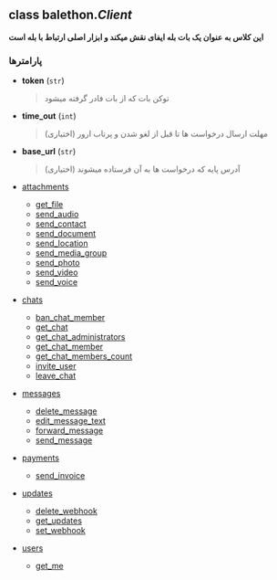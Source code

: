 ## class balethon.*Client*

**این کلاس به عنوان یک بات بله ایفای نقش میکند و ابزار اصلی ارتباط با بله است**

### پارامترها

- **token** (`str`)
    > توکن بات که از بات فادر گرفته میشود

- **time_out** (`int`)
    >  مهلت ارسال درخواست ها تا قبل از لغو شدن و پرتاب ارور (اختیاری)

- **base_url** (`str`)
    >  آدرس پایه که درخواست ها به آن فرستاده میشوند (اختیاری)


* [attachments](./attachments/)
   * [get_file](./attachments/get_file)
   * [send_audio](./attachments/send_audio)
   * [send_contact](./attachments/send_contact)
   * [send_document](./attachments/send_document)
   * [send_location](./attachments/send_location)
   * [send_media_group](./attachments/send_media_group)
   * [send_photo](./attachments/send_photo)
   * [send_video](./attachments/send_video)
   * [send_voice](./attachments/send_voice)

* [chats](./chats/)
   *  [ban_chat_member](./chats/ban_chat_member)
   *  [get_chat](./chats/get_chat)
   *  [get_chat_administrators](./chats/get_chat_administrators)
   *  [get_chat_member](./chats/get_chat_member)
   *  [get_chat_members_count](./chats/get_chat_members_count)
   *  [invite_user](./chats/invite_user)
   *  [leave_chat](./chats/leave_chat)

* [messages](./messages/)
   *  [delete_message](./messages/delete_message)
   *  [edit_message_text](./messages/edit_message_text)
   *  [forward_message](./messages/forward_message)
   *  [send_message](./messages/send_message)

* [payments](./payments/)
   * [send_invoice](./payments/send_invoice)

* [updates](./updates/)
   * [delete_webhook](./updates/delete_webhook)
   * [get_updates](./updates/get_updates)
   * [set_webhook](./updates/set_webhook)

* [users](./users/)
   * [get_me](./users/get_me)
